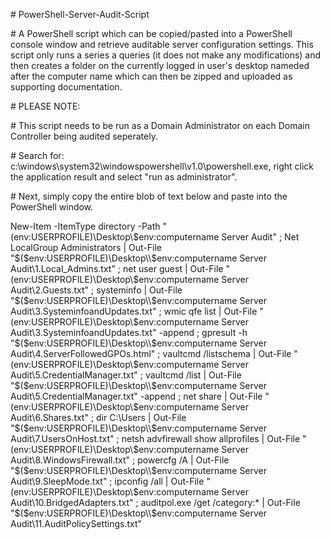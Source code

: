 \# PowerShell-Server-Audit-Script

\# A PowerShell script which can be copied/pasted into a PowerShell console window and retrieve auditable server configuration settings. This script only runs a series a queries (it does not make any modifications) and then creates a folder on the currently logged in user's desktop nameded after the computer name which can then be zipped and uploaded as supporting documentation.

\# PLEASE NOTE:

\# This script needs to be run as a Domain Administrator on each Domain Controller being audited seperately.

\# Search for: c:\windows\system32\windowspowershell\v1.0\powershell.exe, right click the application result and select "run as administrator".

\# Next, simply copy the entire blob of text below and paste into the PowerShell window.

New-Item -ItemType directory -Path "$($env:USERPROFILE)\Desktop\\$env:computername Server Audit" ; Net LocalGroup Administrators | Out-File "$($env:USERPROFILE)\Desktop\\$env:computername Server Audit\1.Local_Admins.txt" ; net user guest | Out-File "$($env:USERPROFILE)\Desktop\\$env:computername Server Audit\2.Guests.txt" ; systeminfo | Out-File "$($env:USERPROFILE)\Desktop\\$env:computername Server Audit\3.SysteminfoandUpdates.txt" ; wmic qfe list | Out-File "$($env:USERPROFILE)\Desktop\\$env:computername Server Audit\3.SysteminfoandUpdates.txt" -append ; gpresult -h "$($env:USERPROFILE)\Desktop\\$env:computername Server Audit\4.ServerFollowedGPOs.html" ; vaultcmd /listschema | Out-File "$($env:USERPROFILE)\Desktop\\$env:computername Server Audit\5.CredentialManager.txt" ; vaultcmd /list | Out-File "$($env:USERPROFILE)\Desktop\\$env:computername Server Audit\5.CredentialManager.txt" -append ; net share | Out-File "$($env:USERPROFILE)\Desktop\\$env:computername Server Audit\6.Shares.txt" ; dir C:\Users | Out-File "$($env:USERPROFILE)\Desktop\\$env:computername Server Audit\7.UsersOnHost.txt" ; netsh advfirewall show allprofiles | Out-File "$($env:USERPROFILE)\Desktop\\$env:computername Server Audit\8.WindowsFirewall.txt" ; powercfg /A | Out-File "$($env:USERPROFILE)\Desktop\\$env:computername Server Audit\9.SleepMode.txt" ; ipconfig /all | Out-File "$($env:USERPROFILE)\Desktop\\$env:computername Server Audit\10.BridgedAdapters.txt" ; auditpol.exe /get /category:* | Out-File "$($env:USERPROFILE)\Desktop\\$env:computername Server Audit\11.AuditPolicySettings.txt"
